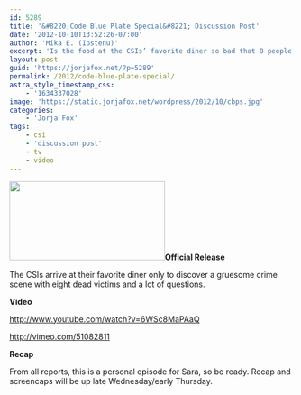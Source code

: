 ```yaml
---
id: 5289
title: '&#8220;Code Blue Plate Special&#8221; Discussion Post'
date: '2012-10-10T13:52:26-07:00'
author: 'Mika E. (Ipstenu)'
excerpt: 'Is the food at the CSIs’ favorite diner so bad that 8 people lost their lives? 10/10 10pm ET/PT'
layout: post
guid: 'https://jorjafox.net/?p=5289'
permalink: /2012/code-blue-plate-special/
astra_style_timestamp_css:
    - '1634337028'
image: 'https://static.jorjafox.net/wordpress/2012/10/cbps.jpg'
categories:
    - 'Jorja Fox'
tags:
    - csi
    - 'discussion post'
    - tv
    - video
---
```


<strong><img class="alignleft size-medium wp-image-5290" title="cbps" src="//static.jorjafox.net/wordpress/2012/10/cbps-276x140.jpg" alt="" width="276" height="140" />Official Release</strong>

The CSIs arrive at their favorite diner only to discover a gruesome crime scene with eight dead victims and a lot of questions.

<strong>Video</strong>

http://www.youtube.com/watch?v=6WSc8MaPAaQ

http://vimeo.com/51082811

<strong>Recap</strong>

From all reports, this is a personal episode for Sara, so be ready. Recap and screencaps will be up late Wednesday/early Thursday.